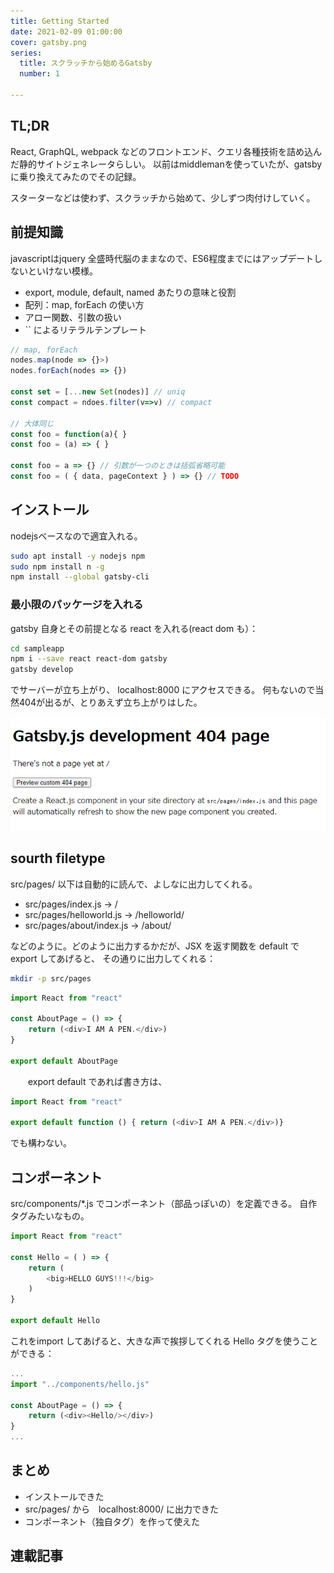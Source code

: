 ```yaml
---
title: Getting Started
date: 2021-02-09 01:00:00
cover: gatsby.png
series:
  title: スクラッチから始めるGatsby
  number: 1

---
```


## TL;DR
React, GraphQL, webpack などのフロントエンド、クエリ各種技術を詰め込んだ静的サイトジェネレータらしい。
以前はmiddlemanを使っていたが、gatsbyに乗り換えてみたのでその記録。

スターターなどは使わず、スクラッチから始めて、少しずつ肉付けしていく。

## 前提知識

javascriptはjquery 全盛時代脳のままなので、ES6程度までにはアップデートしないといけない模様。

- export, module, default, named あたりの意味と役割
- 配列：map, forEach の使い方
- アロー関数、引数の扱い
- `` によるリテラルテンプレート

```js
// map, forEach
nodes.map(node => {}>)
nodes.forEach(nodes => {})

const set = [...new Set(nodes)] // uniq
const compact = ndoes.filter(v=>v) // compact

// 大体同じ
const foo = function(a){ }  
const foo = (a) => { }

const foo = a => {} // 引数が一つのときは括弧省略可能
const foo = ( { data, pageContext } ) => {} // TODO
```
## インストール
nodejsベースなので適宜入れる。

```sh
sudo apt install -y nodejs npm
sudo npm install n -g
npm install --global gatsby-cli
```

### 最小限のパッケージを入れる
gatsby 自身とその前提となる react を入れる(react dom も）：

```sh
cd sampleapp
npm i --save react react-dom gatsby
gatsby develop
```

でサーバーが立ち上がり、 localhost:8000 にアクセスできる。
何もないので当然404が出るが、とりあえず立ち上がりはした。

![404](./404.png)

## sourth filetype

src/pages/ 以下は自動的に読んで、よしなに出力してくれる。

- src/pages/index.js -> /
- src/pages/helloworld.js -> /helloworld/
- src/pages/about/index.js -> /about/

などのように。どのように出力するかだが、JSX を返す関数を default で export してあげると、
その通りに出力してくれる：

```sh
mkdir -p src/pages
```

```js:title=src/pages/about.js
import React from "react"

const AboutPage = () => {
    return (<div>I AM A PEN.</div>)
}

export default AboutPage
```

　　export default であれば書き方は、

```js
import React from "react"

export default function () { return (<div>I AM A PEN.</div>)}
```

でも構わない。

## コンポーネント

src/components/*.js でコンポーネント（部品っぽいの）を定義できる。
自作タグみたいなもの。

```js:title=src/components/hello.js
import React from "react"

const Hello = ( ) => {
    return (
        <big>HELLO GUYS!!!</big>
    )
}

export default Hello
```

これをimport してあげると、大きな声で挨拶してくれる Hello タグを使うことができる：

```js:title=src/pages/about.js
...
import "../components/hello.js"

const AboutPage = () => {
    return (<div><Hello/></div>)
}
...
```

## まとめ

- インストールできた
- src/pages/ から　localhost:8000/ に出力できた
- コンポーネント（独自タグ）を作って使えた


<LinkPost to="/software/gatsby/02-graphql/" display="text"/>
<LinkPost to="/software/gatsby/02-graphql/"/>

## 連載記事
<Series title="スクラッチから始めるGatsby" display="card" current="1"/>
